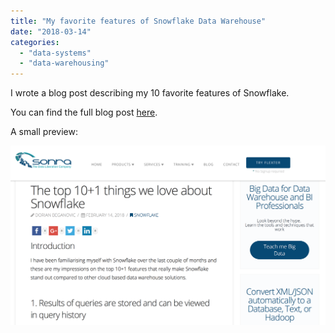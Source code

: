 ```yaml
---
title: "My favorite features of Snowflake Data Warehouse"
date: "2018-03-14"
categories: 
  - "data-systems"
  - "data-warehousing"
---
```


I wrote a blog post describing my 10 favorite features of Snowflake.

You can find the full blog post [here](https://sonra.io/2018/02/14/the-top-101-things-we-love-about-snowflake/).

A small preview:

![Screen Shot 2018-03-14 at 10.01.28.png](assets/img/old_blog_post_images/screen-shot-2018-03-14-at-10-01-28.png)

